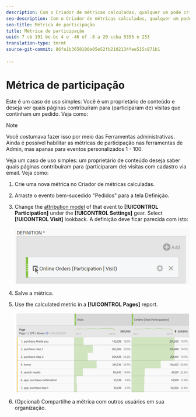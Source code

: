 ```yaml
---
description: Com o Criador de métricas calculadas, qualquer um pode criar uma métrica de participação.
seo-description: Com o Criador de métricas calculadas, qualquer um pode criar uma métrica de participação.
seo-title: Métrica de participação
title: Métrica de participação
uuid: 7 cb 191 be-bc 4 e -46 ef -8 a 20-ccba 5355 e 253
translation-type: tm+mt
source-git-commit: 86fe1b3650100a05e52fb2102134fee515c871b1

---
```



# Métrica de participação

Este é um caso de uso simples: Você é um proprietário de conteúdo e deseja ver quais páginas contribuíram para (participaram de) visitas que continham um pedido. Veja como:

>[!NOTE]
>
>Você costumava fazer isso por meio das Ferramentas administrativas. Ainda é possível habilitar as métricas de participação nas ferramentas de Admin, mas apanas para eventos personalizados 1 - 100.

Veja um caso de uso simples: um proprietário de conteúdo deseja saber quais páginas contribuíram para (participaram de) visitas com cadastro via email. Veja como:

1. Crie uma nova métrica no Criador de métricas calculadas.
1. Arraste o evento bem-sucedido "Pedidos" para a tela Definição.
1. Change the [attribution model](../../../../../components/c-calcmetrics/c-workflow/cm-workflow/c-build-metrics/m-metric-type-alloc.md#concept_B7A1FCFEFA9D4C4883208ACE8C9C8E5E) of that event to **[!UICONTROL Participation]** under the **[!UICONTROL Settings]** gear. Select **[!UICONTROL Visit]** lookback. A definição deve ficar parecida com isto:

   ![](assets/participation.png)

1. Salve a métrica.
1. Use the calculated metric in a **[!UICONTROL Pages]** report.

   ![](assets/participation-pages.png)

1. (Opcional) Compartilhe a métrica com outros usuários em sua organização.

